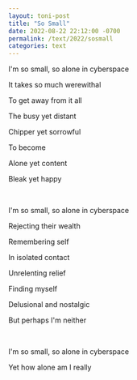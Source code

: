 ```yaml
---
layout: toni-post
title: "So Small"
date: 2022-08-22 22:12:00 -0700
permalink: /text/2022/sosmall
categories: text
---
```


I'm so small, so alone in cyberspace

It takes so much werewithal

To get away from it all

The busy yet distant

Chipper yet sorrowful

To become

Alone yet content

Bleak yet happy

<br>

I'm so small, so alone in cyberspace

Rejecting their wealth

Remembering self

In isolated contact

Unrelenting relief

Finding myself

Delusional and nostalgic

But perhaps I'm neither

<br>

I'm so small, so alone in cyberspace

Yet how alone am I really